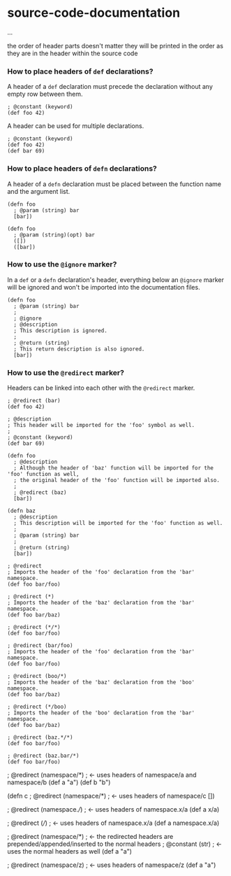 
# source-code-documentation
...


the order of header parts doesn't matter
they will be printed in the order as they are in the header within the source code






### How to place headers of `def` declarations?

A header of a `def` declaration must precede the declaration without any empty row between them.

```
; @constant (keyword)
(def foo 42)
```

A header can be used for multiple declarations.

```
; @constant (keyword)
(def foo 42)
(def bar 69)
```

### How to place headers of `defn` declarations?

A header of a `defn` declaration must be placed between the function name and the argument list.

```
(defn foo
  ; @param (string) bar
  [bar])
```

```
(defn foo
  ; @param (string)(opt) bar
  ([])
  ([bar])
```

### How to use the `@ignore` marker?

In a `def` or a `defn` declaration's header, everything below an `@ignore` marker will be ignored
and won't be imported into the documentation files.

```
(defn foo
  ; @param (string) bar
  ;
  ; @ignore
  ; @description
  ; This description is ignored.
  ;
  ; @return (string)
  ; This return description is also ignored.
  [bar])
```

### How to use the `@redirect` marker?

Headers can be linked into each other with the `@redirect` marker.

```
; @redirect (bar)
(def foo 42)

; @description
; This header will be imported for the 'foo' symbol as well.
;
; @constant (keyword)
(def bar 69)
```

```
(defn foo
  ; @description
  ; Although the header of 'baz' function will be imported for the 'foo' function as well,
  ; the original header of the 'foo' function will be imported also.
  ;
  ; @redirect (baz)
  [bar])

(defn baz
  ; @description
  ; This description will be imported for the 'foo' function as well.
  ;
  ; @param (string) bar
  ;
  ; @return (string)
  [bar])  
```

```
; @redirect
; Imports the header of the 'foo' declaration from the 'bar' namespace.
(def foo bar/foo)
```

```
; @redirect (*)
; Imports the header of the 'baz' declaration from the 'bar' namespace.
(def foo bar/baz)
```

```
; @redirect (*/*)
(def foo bar/foo)
```

```
; @redirect (bar/foo)
; Imports the header of the 'foo' declaration from the 'bar' namespace.
(def foo bar/foo)
```

```
; @redirect (boo/*)
; Imports the header of the 'baz' declaration from the 'boo' namespace.
(def foo bar/baz)
```

```
; @redirect (*/boo)
; Imports the header of the 'boo' declaration from the 'bar' namespace.
(def foo bar/baz)
```

```
; @redirect (baz.*/*)
(def foo bar/foo)
```

```
; @redirect (baz.bar/*)
(def foo bar/foo)
```



; @redirect (namespace/*)  ; <- uses headers of namespace/a and namespace/b
(def a "a")
(def b "b")

(defn c
  ; @redirect (namespace/*)  ; <- uses headers of namespace/c
  [])

; @redirect (namespace.*/*) ; <- uses headers of namespace.x/a
(def a x/a)

; @redirect (*/*) ; <- uses headers of namespace.x/a
(def a namespace.x/a)

; @redirect (namespace/*) ; <- the redirected headers are prepended/appended/inserted to the normal headers
; @constant (str)         ; <- uses the normal headers as well
(def a "a")

; @redirect (namespace/z)  ; <- uses headers of namespace/z
(def a "a")
